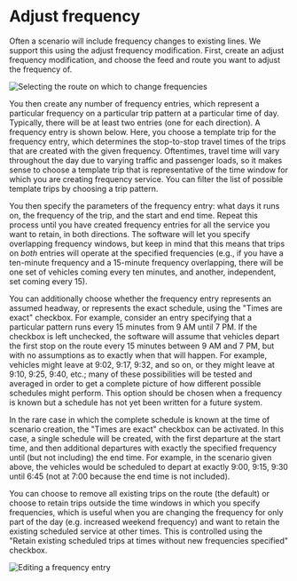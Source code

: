 # Adjust frequency

Often a scenario will include frequency changes to existing lines. We support this using the adjust frequency modification. First, create an adjust frequency modification, and choose
the feed and route you want to adjust the frequency of.

<img src="/img/new-change-frequency.png" alt="Selecting the route on which to change frequencies" />

You then create any number of frequency entries, which represent a particular frequency on a particular trip pattern at a particular time of day. Typically, there will be at least
two entries (one for each direction).
A frequency entry is shown below. Here, you choose a template trip for the frequency entry, which determines the stop-to-stop travel times of the trips that are created with the
given frequency. Oftentimes, travel time will vary throughout the day due to varying traffic and passenger loads, so it makes sense to choose a template trip that is representative
of the time window for which you are creating frequency service. You can filter the list of possible template trips by choosing a trip pattern.

You then specify the parameters of the frequency entry: what days it runs on, the frequency of the trip, and the start and end time. Repeat this process until you have created frequency entries
for all the service you want to retain, in both directions. The software will let you specify overlapping frequency windows, but keep in mind that this means that trips on _both_ entries
will operate at the specified frequencies (e.g., if you have a ten-minute frequency and a 15-minute frequency overlapping, there will be one set of vehicles coming every ten minutes,
and another, independent, set coming every 15).

You can additionally choose whether the frequency entry represents an assumed headway, or represents the
exact schedule, using the "Times are exact" checkbox. For example, consider an entry specifying that
a particular pattern runs every 15 minutes from 9 AM until 7 PM. If the checkbox is left unchecked,
the software will assume that vehicles depart the first stop on the route every 15 minutes between
9 AM and 7 PM, but with no assumptions as to exactly when that will happen. For example, vehicles might
leave at 9:02, 9:17, 9:32, and so on, or they might leave at 9:10, 9:25, 9:40, etc.; many of these possibilities
will be tested and averaged in order to get a complete picture of how different possible schedules
might perform. This option should be chosen when a frequency is known but a schedule has not yet been
written for a future system.

In the rare case in which the complete schedule is known at the time of scenario creation, the "Times are exact"
checkbox can be activated. In this case, a single schedule will be created, with the first departure
at the start time, and then additional departures with exactly the specified frequency until (but not
including) the end time. For example, in the scenario given above, the vehicles would be scheduled
to depart at exactly 9:00, 9:15, 9:30 until 6:45 (not at 7:00 because the end time is not included).

You can choose to remove all existing trips on the route (the default) or choose to retain trips outside the time windows in which you specify frequencies, which is useful
when you are changing the frequency for only part of the day (e.g. increased weekend frequency) and want to retain the existing scheduled service at other times. This is controlled using the "Retain existing scheduled trips at times without new frequencies specified" checkbox.

<img src="/img/frequency-entry.png" alt="Editing a frequency entry" />
